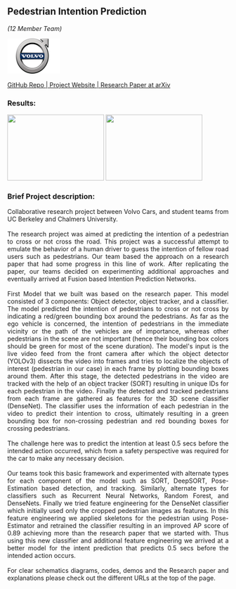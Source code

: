 ## Pedestrian Intention Prediction
*(12 Member Team)*

<p align='left'>
<img src="images/volvo.png?raw=true" width="120" height="80"/>
</p>
<a href='https://github.com/mjpramirez/Volvo-DataX' target = "_blank">
GitHub Repo | 
</a>
<a href='https://matthew29tang.github.io/pid-model/#/' target = "_blank">
Project Website | 
</a>
<a href='https://arxiv.org/abs/2005.07796' target = "_blank">
Research Paper at arXiv
</a>

### Results:
<p align='left'>
<img src="images/modelA.gif?raw=true" width="220" height="150"/>
<img src="images/modelC.gif?raw=true" width="220" height="150"/>
</p>

### Brief Project description:
<p style="text-align: justify;">
Collaborative research project between Volvo Cars, and student teams from UC Berkeley and Chalmers University.
<br><br>
The research project was aimed at predicting the intention of a pedestrian to cross or not cross the road. This project was a successful attempt to emulate the behavior of a human driver to guess the intention of fellow road users such as pedestrians. Our team based the approach on a research paper that had some progress in this line of work. After replicating the paper, our teams decided on experimenting additional approaches and eventually arrived at Fusion based Intention Prediction Networks.
<br><br>
First Model that we built was based on the research paper. This model consisted of 3 components: Object detector, object tracker, and a classifier. The model predicted the intention of pedestrians to cross or not cross by indicating a red/green bounding box around the pedestrians. As far as the ego vehicle is concerned, the intention of pedestrians in the immediate vicinity or the path of the vehicles are of importance, whereas other pedestrians in the scene are not important (hence their bounding box colors should be green for most of the scene duration). The model's input is the live video feed from the front camera after which the object detector (YOLOv3) dissects the video into frames and tries to localize the objects of interest (pedestrian in our case) in each frame by plotting bounding boxes around them. After this stage, the detected pedestrians in the video are tracked with the help of an object tracker (SORT) resulting in unique IDs for each pedestrian in the video. Finally the detected and tracked pedestrians from each frame are gathered as features for the 3D scene classifier (DenseNet). The classifier uses the information of each pedestrian in the video to predict their intention to cross, ultimately resulting in a green bounding box for non-crossing pedestrian and red bounding boxes for crossing pedestrians. 
<br><br>
The challenge here was to predict the intention at least 0.5 secs before the intended action occurred, which from a safety perspective was required for the car to make any necessary decision. 
<br><br>
Our teams took this basic framework and experimented with alternate types for each component of the model such as SORT, DeepSORT, Pose-Estimation based detection, and tracking. Similarly, alternate types for classifiers such as Recurrent Neural Networks, Random Forest, and DenseNets. Finally we tried feature engineering for the DenseNet classifier which initially used only the cropped pedestrian images as features. In this feature engineering we applied skeletons for the pedestrian using Pose-Estimator and retrained the classifier resulting in an improved AP score of 0.89 achieving more than the research paper that we started with. Thus using this new classifier and additional feature engineering we arrived at a better model for the intent prediction that predicts 0.5 secs before the intended action occurs.
<br><br>
For clear schematics diagrams, codes, demos and the Research paper and explanations please check out the different URLs at the top of the page. </p>